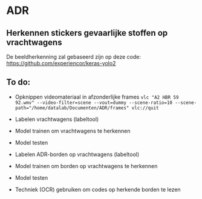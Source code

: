 # ADR
## Herkennen stickers gevaarlijke stoffen op vrachtwagens

De beeldherkenning zal gebaseerd zijn op deze code: https://github.com/experiencor/keras-yolo2

## To do:
* Opknippen videomateriaal in afzonderlijke frames
`vlc "A2 HBR 59 92.wmv" --video-filter=scene --vout=dummy --scene-ratio=10 --scene-path="/home/datalab/Documenten/ADR/frames" vlc://quit`

* Labelen vrachtwagens (labeltool)
* Model trainen om vrachtwagens te herkennen
* Model testen 

* Labelen ADR-borden op vrachtwagens (labeltool)
* Model trainen om borden op vrachtwagens te herkennen
* Model testen

* Techniek (OCR) gebruiken om codes op herkende borden te lezen 
